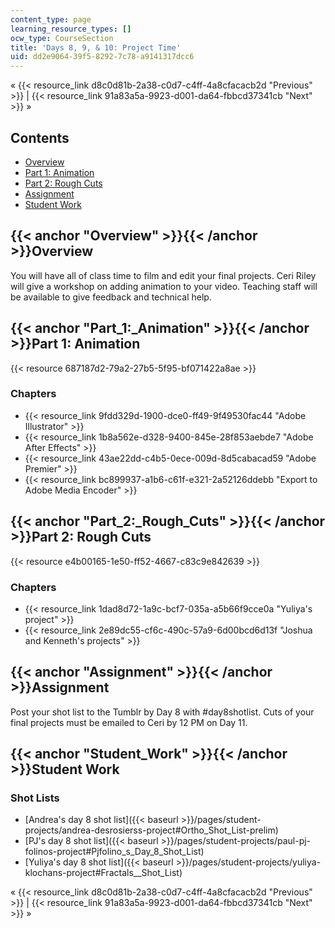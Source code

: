 ```yaml
---
content_type: page
learning_resource_types: []
ocw_type: CourseSection
title: 'Days 8, 9, & 10: Project Time'
uid: dd2e9064-39f5-8292-7c78-a9141317dcc6
---
```


« {{< resource_link d8c0d81b-2a38-c0d7-c4ff-4a8cfacacb2d "Previous" >}} | {{< resource_link 91a83a5a-9923-d001-da64-fbbcd37341cb "Next" >}} »

Contents
--------

*   [Overview](#Overview)
*   [Part 1: Animation](#Part_1:_Animation)
*   [Part 2: Rough Cuts](#Part_2:_Rough_Cuts)
*   [Assignment](#Assignment)
*   [Student Work](#Student_Work)

{{< anchor "Overview" >}}{{< /anchor >}}Overview
------------------------------------------------

You will have all of class time to film and edit your final projects. Ceri Riley will give a workshop on adding animation to your video. Teaching staff will be available to give feedback and technical help.

{{< anchor "Part_1:_Animation" >}}{{< /anchor >}}Part 1: Animation
------------------------------------------------------------------

{{< resource 687187d2-79a2-27b5-5f95-bf071422a8ae >}}

### Chapters

*   {{< resource_link 9fdd329d-1900-dce0-ff49-9f49530fac44 "Adobe Illustrator" >}}
*   {{< resource_link 1b8a562e-d328-9400-845e-28f853aebde7 "Adobe After Effects" >}}
*   {{< resource_link 43ae22dd-c4b5-0ece-009d-8d5cabacad59 "Adobe Premier" >}}
*   {{< resource_link bc899937-a1b6-c61f-e321-2a52126ddebb "Export to Adobe Media Encoder" >}}

{{< anchor "Part_2:_Rough_Cuts" >}}{{< /anchor >}}Part 2: Rough Cuts
--------------------------------------------------------------------

{{< resource e4b00165-1e50-ff52-4667-c83c9e842639 >}}

### Chapters

*   {{< resource_link 1dad8d72-1a9c-bcf7-035a-a5b66f9cce0a "Yuliya's project" >}}
*   {{< resource_link 2e89dc55-cf6c-490c-57a9-6d00bcd6d13f "Joshua and Kenneth's projects" >}}

{{< anchor "Assignment" >}}{{< /anchor >}}Assignment
----------------------------------------------------

Post your shot list to the Tumblr by Day 8 with #day8shotlist. Cuts of your final projects must be emailed to Ceri by 12 PM on Day 11.

{{< anchor "Student_Work" >}}{{< /anchor >}}Student Work
--------------------------------------------------------

### Shot Lists

*   [Andrea's day 8 shot list]({{< baseurl >}}/pages/student-projects/andrea-desrosierss-project#Ortho_Shot_List-prelim)
*   [PJ's day 8 shot list]({{< baseurl >}}/pages/student-projects/paul-pj-folinos-project#Pjfolino_s_Day_8_Shot_List)
*   [Yuliya's day 8 shot list]({{< baseurl >}}/pages/student-projects/yuliya-klochans-project#Fractals__Shot_List)

« {{< resource_link d8c0d81b-2a38-c0d7-c4ff-4a8cfacacb2d "Previous" >}} | {{< resource_link 91a83a5a-9923-d001-da64-fbbcd37341cb "Next" >}} »